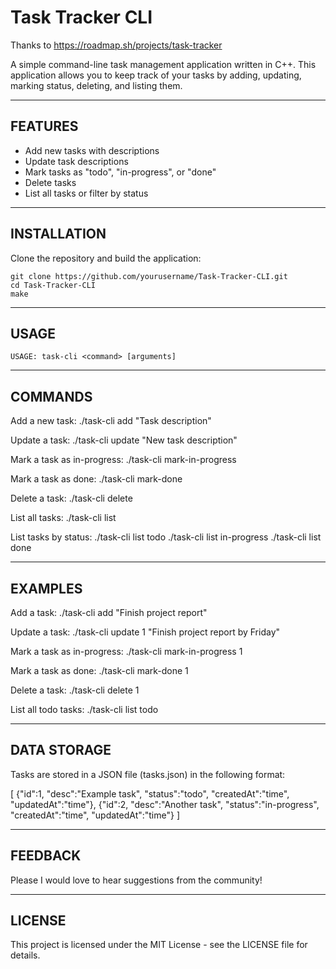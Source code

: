# Task Tracker CLI

Thanks to https://roadmap.sh/projects/task-tracker

A simple command-line task management application written in C++. This application allows 
you to keep track of your tasks by adding, updating, marking status, deleting, and listing them.

------------------------------------------------------------------------------------------
FEATURES
------------------------------------------------------------------------------------------

- Add new tasks with descriptions
- Update task descriptions
- Mark tasks as "todo", "in-progress", or "done"
- Delete tasks
- List all tasks or filter by status

------------------------------------------------------------------------------------------
INSTALLATION
------------------------------------------------------------------------------------------

Clone the repository and build the application:

    git clone https://github.com/yourusername/Task-Tracker-CLI.git
    cd Task-Tracker-CLI
    make

------------------------------------------------------------------------------------------
USAGE
------------------------------------------------------------------------------------------

    USAGE: task-cli <command> [arguments]

------------------------------------------------------------------------------------------
COMMANDS
------------------------------------------------------------------------------------------

Add a new task:
    ./task-cli add "Task description"

Update a task:
    ./task-cli update <id> "New task description"

Mark a task as in-progress:
    ./task-cli mark-in-progress <id>

Mark a task as done:
    ./task-cli mark-done <id>

Delete a task:
    ./task-cli delete <id>

List all tasks:
    ./task-cli list

List tasks by status:
    ./task-cli list todo
    ./task-cli list in-progress
    ./task-cli list done

------------------------------------------------------------------------------------------
EXAMPLES
------------------------------------------------------------------------------------------

Add a task:
    ./task-cli add "Finish project report"

Update a task:
    ./task-cli update 1 "Finish project report by Friday"

Mark a task as in-progress:
    ./task-cli mark-in-progress 1

Mark a task as done:
    ./task-cli mark-done 1

Delete a task:
    ./task-cli delete 1

List all todo tasks:
    ./task-cli list todo

------------------------------------------------------------------------------------------
DATA STORAGE
------------------------------------------------------------------------------------------

Tasks are stored in a JSON file (tasks.json) in the following format:

[
  {"id":1, "desc":"Example task", "status":"todo", "createdAt":"time", "updatedAt":"time"},
  {"id":2, "desc":"Another task", "status":"in-progress", "createdAt":"time", "updatedAt":"time"}
]

------------------------------------------------------------------------------------------
FEEDBACK
------------------------------------------------------------------------------------------

Please I would love to hear suggestions from the community!

------------------------------------------------------------------------------------------
LICENSE
------------------------------------------------------------------------------------------

This project is licensed under the MIT License - see the LICENSE file for details.
